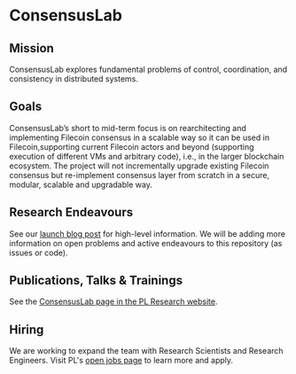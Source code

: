 
# ConsensusLab

## Mission

ConsensusLab explores fundamental problems of control, coordination, and consistency in distributed systems.

## Goals

ConsensusLab’s short to mid-term focus is on rearchitecting and implementing Filecoin consensus in a scalable way so it can be used in Filecoin,supporting current Filecoin actors and beyond (supporting execution of different VMs and arbitrary code), i.e., in the larger blockchain ecosystem. The project will not incrementally upgrade existing Filecoin consensus but re-implement consensus layer from scratch in a secure, modular, scalable and upgradable way.

## Research Endeavours

See our [launch blog post](https://research.protocol.ai/blog/2021/consensuslab-supercharging-our-consensus-research/) for high-level information. We will be adding more information on open problems and active endeavours to this repository (as issues or code).

## Publications, Talks & Trainings

See the [ConsensusLab page in the PL Research website](https://research.protocol.ai/groups/consensuslab/).

## Hiring

We are working to expand the team with Research Scientists and Research Engineers. Visit PL's [open jobs page](https://jobs.lever.co/protocol?team=Research%20Development) to learn more and apply.
